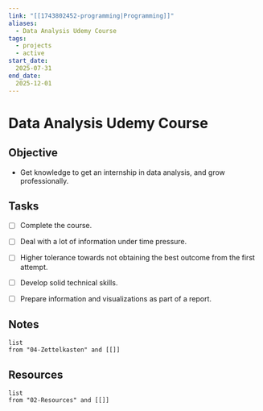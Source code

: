 ```yaml
---
link: "[[1743802452-programming|Programming]]"
aliases: 
  - Data Analysis Udemy Course
tags:
  - projects
  - active
start_date:
  2025-07-31
end_date:
  2025-12-01
---
```

# Data Analysis Udemy Course
## Objective
- Get knowledge to get an internship in data analysis, and grow professionally.

## Tasks
- [ ] Complete the course.
- [ ] Deal with a lot of information under time pressure.
- [ ] Higher tolerance towards not obtaining the best outcome from the first attempt.
- [ ] Develop solid technical skills.
- [ ] Prepare information and visualizations as part of a report.


## Notes
```dataview
list
from "04-Zettelkasten" and [[]]
```

## Resources
```dataview
list
from "02-Resources" and [[]]
```
